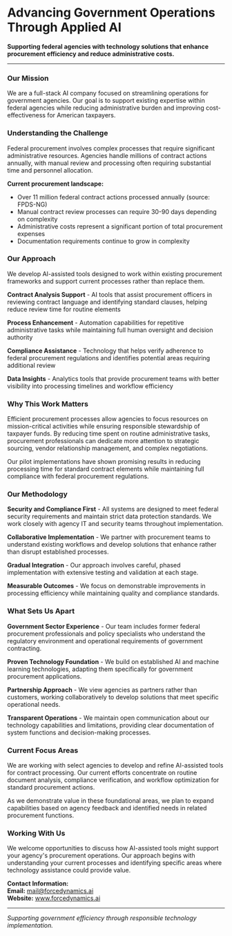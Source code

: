 # Advancing Government Operations Through Applied AI

**Supporting federal agencies with technology solutions that enhance procurement efficiency and reduce administrative costs.**

---

### Our Mission

We are a full-stack AI company focused on streamlining operations for government agencies. Our goal is to support existing expertise within federal agencies while reducing administrative burden and improving cost-effectiveness for American taxpayers.

### Understanding the Challenge

Federal procurement involves complex processes that require significant administrative resources. Agencies handle millions of contract actions annually, with manual review and processing often requiring substantial time and personnel allocation.

**Current procurement landscape:**
- Over 11 million federal contract actions processed annually (source: FPDS-NG)
- Manual contract review processes can require 30-90 days depending on complexity
- Administrative costs represent a significant portion of total procurement expenses
- Documentation requirements continue to grow in complexity

### Our Approach

We develop AI-assisted tools designed to work within existing procurement frameworks and support current processes rather than replace them.

**Contract Analysis Support** - AI tools that assist procurement officers in reviewing contract language and identifying standard clauses, helping reduce review time for routine elements

**Process Enhancement** - Automation capabilities for repetitive administrative tasks while maintaining full human oversight and decision authority

**Compliance Assistance** - Technology that helps verify adherence to federal procurement regulations and identifies potential areas requiring additional review

**Data Insights** - Analytics tools that provide procurement teams with better visibility into processing timelines and workflow efficiency

### Why This Work Matters

Efficient procurement processes allow agencies to focus resources on mission-critical activities while ensuring responsible stewardship of taxpayer funds. By reducing time spent on routine administrative tasks, procurement professionals can dedicate more attention to strategic sourcing, vendor relationship management, and complex negotiations.

Our pilot implementations have shown promising results in reducing processing time for standard contract elements while maintaining full compliance with federal procurement regulations.

### Our Methodology

**Security and Compliance First** - All systems are designed to meet federal security requirements and maintain strict data protection standards. We work closely with agency IT and security teams throughout implementation.

**Collaborative Implementation** - We partner with procurement teams to understand existing workflows and develop solutions that enhance rather than disrupt established processes.

**Gradual Integration** - Our approach involves careful, phased implementation with extensive testing and validation at each stage.

**Measurable Outcomes** - We focus on demonstrable improvements in processing efficiency while maintaining quality and compliance standards.

### What Sets Us Apart

**Government Sector Experience** - Our team includes former federal procurement professionals and policy specialists who understand the regulatory environment and operational requirements of government contracting.

**Proven Technology Foundation** - We build on established AI and machine learning technologies, adapting them specifically for government procurement applications.

**Partnership Approach** - We view agencies as partners rather than customers, working collaboratively to develop solutions that meet specific operational needs.

**Transparent Operations** - We maintain open communication about our technology capabilities and limitations, providing clear documentation of system functions and decision-making processes.

### Current Focus Areas

We are working with select agencies to develop and refine AI-assisted tools for contract processing. Our current efforts concentrate on routine document analysis, compliance verification, and workflow optimization for standard procurement actions.

As we demonstrate value in these foundational areas, we plan to expand capabilities based on agency feedback and identified needs in related procurement functions.

### Working With Us

We welcome opportunities to discuss how AI-assisted tools might support your agency's procurement operations. Our approach begins with understanding your current processes and identifying specific areas where technology assistance could provide value.

**Contact Information:**  
**Email:** mail@forcedynamics.ai  
**Website:** www.forcedynamics.ai

---

*Supporting government efficiency through responsible technology implementation.*
